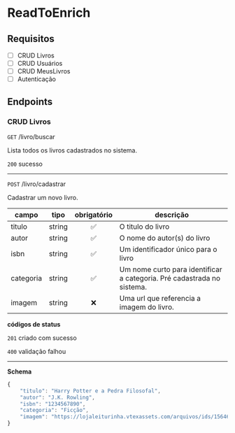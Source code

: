 # ReadToEnrich

## Requisitos

- [ ] CRUD Livros
- [ ] CRUD Usuários
- [ ] CRUD MeusLivros
- [ ] Autenticação

## Endpoints

### CRUD Livros

`GET` /livro/buscar

Lista todos os livros cadastrados no sistema.

`200` sucesso

---

`POST` /livro/cadastrar

Cadastrar um novo livro.

| campo | tipo | obrigatório | descrição
|-------|------|:-------------:|-----------
|titulo|string|✅|O titulo do livro
|autor|string|✅|O nome do autor(s) do livro
|isbn|string|✅|Um identificador único para o livro
|categoria|string|✅|Um nome curto para identificar a categoria. Pré cadastrada no sistema.
|imagem|string|❌|Uma url que referencia a imagem do livro.

**códigos de status**

`201` criado com sucesso

`400` validação falhou

---

**Schema**

```js
{
    "titulo": "Harry Potter e a Pedra Filosofal",
    "autor": "J.K. Rowling",
    "isbn": "1234567890",
    "categoria": "Ficção",
    "imagem": "https://lojaleiturinha.vtexassets.com/arquivos/ids/156464-800-800?v=638337749713470000&width=800&height=800&aspect=true"
}

```
